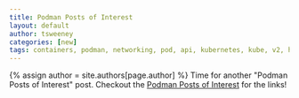 ```yaml
---
title: Podman Posts of Interest 
layout: default
author: tsweeney
categories: [new]
tags: containers, podman, networking, pod, api, kubernetes, kube, v2, hpc, windows, mac
---
```

{% assign author = site.authors[page.author] %}
Time for another "Podman Posts of Interest" post.
Checkout the [Podman Posts of Interest](https://podman.io/blogs/2022/05/08/podman-posts-of-interests.html) for the links! 

